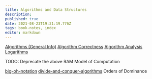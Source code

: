 ```yaml
---
title: Algorithms and Data Structures
description: 
published: true
date: 2021-08-23T19:31:19.776Z
tags: book-notes, index
editor: markdown
---
```


[Algorithms (General Info)](/computer-science/algorithms-and-data-structures/algorithms-general)
[Algorithm Correctness](/computer-science/algorithms-and-data-structures/algorithm-correctness)
[Algorithm Analysis](/computer-science/algorithms-and-data-structures/algorithm-analysis)
[Logarithms](/computer-science/algorithms-and-data-structures/logarithms)

TODO: Deprecate the above
RAM Model of Computation

[big-oh-notation](/computer-science/algorithms-and-data-structures/big-oh-notation)
[divide-and-conquer-algorithms](/computer-science/algorithms-and-data-structures/divide-and-conquer-algorithms)
Orders of Dominance
